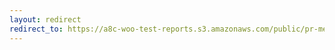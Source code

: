 ```yaml
---
layout: redirect
redirect_to: https://a8c-woo-test-reports.s3.amazonaws.com/public/pr-merge/39632/api/index.html
---
```

